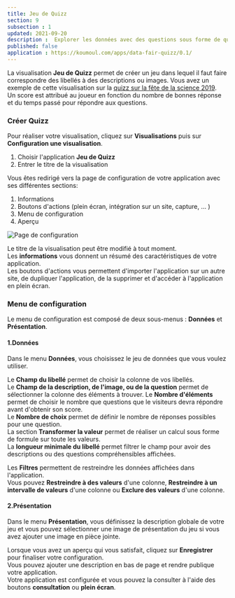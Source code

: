 ```yaml
---
title: Jeu de Quizz
section: 9
subsection : 1
updated: 2021-09-20
description :  Explorer les données avec des questions sous forme de quizz.
published: false
application : https://koumoul.com/apps/data-fair-quizz/0.1/
---
```


La visualisation **Jeu de Quizz** permet de créer un jeu dans lequel il faut faire correspondre des libellés à des descriptions ou images. Vous avez un exemple de cette visualisation sur la [quizz sur la fête de la science 2019](https://opendata.koumoul.com/reuses/quizz-fete-de-la-science-2019).  
Un score est attribué au joueur en fonction du nombre de bonnes réponse et du temps passé pour répondre aux questions.

### Créer Quizz

Pour réaliser votre visualisation, cliquez sur **Visualisations** puis sur **Configuration une visualisation**.

1. Choisir l'application **Jeu de Quizz**
2. Entrer le titre de la visualisation

<p>
</p>

Vous êtes redirigé vers la page de configuration de votre application avec ses différentes sections:

1. Informations
2. Boutons d'actions (plein écran, intégration sur un site, capture, ... )
3. Menu de configuration
4. Aperçu

![Page de configuration](./images/user-guide-backoffice/quizz-config.jpg)

Le titre de la visualisation peut être modifié à tout moment.  
Les **informations** vous donnent un résumé des caractéristiques de votre application.  
Les boutons d'actions vous permettent d'importer l'application sur un autre site, de dupliquer l'application, de la supprimer et d'accéder à l'application en plein écran.

### Menu de configuration
Le menu de configuration est composé de deux sous-menus : **Données** et **Présentation**.

#### 1.Données

Dans le menu **Données**, vous choisissez le jeu de données que vous voulez utiliser.  

Le **Champ du libellé** permet de choisir la colonne de vos libellés.  
Le **Champ de la description, de l'image, ou de la question** permet de sélectionner la colonne des éléments à trouver.
Le **Nombre d'éléments** permet de choisir le nombre que questions que le visiteurs devra répondre avant d'obtenir son score.  
Le **Nombre de choix** permet de définir le nombre de réponses possibles pour une question.  
La section **Transformer la valeur** permet de réaliser un calcul sous forme de formule sur toute les valeurs.  
La **longueur minimale du libellé** permet filtrer le champ pour avoir des descriptions ou des questions compréhensibles affichées.

Les **Filtres** permettent de restreindre les données affichées dans l'application.  
Vous pouvez **Restreindre à des valeurs** d'une colonne,  **Restreindre à un intervalle de valeurs** d'une colonne ou **Exclure des valeurs** d'une colonne.

#### 2.Présentation

Dans le menu **Présentation**, vous définissez la description globale de votre jeu et vous pouvez sélectionner une image de présentation du jeu si vous avez ajouter une image en pièce jointe.

Lorsque vous avez un aperçu qui vous satisfait, cliquez sur **Enregistrer** pour finaliser votre configuration.  
Vous pouvez ajouter une description en bas de page et rendre publique votre application.  
Votre application est configurée et vous pouvez la consulter à l'aide des boutons **consultation** ou **plein écran**.
